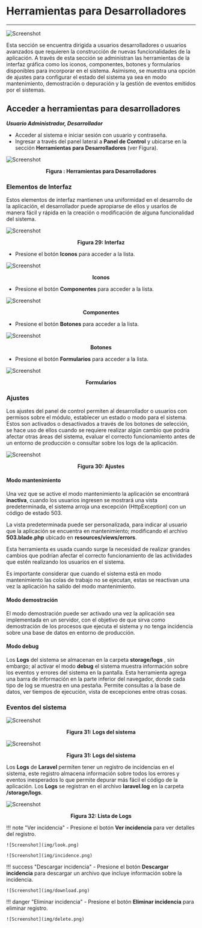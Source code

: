 # Herramientas para Desarrolladores
**********************************

![Screenshot](img/logokavac.png#imagen)

Esta sección se encuentra dirigida a usuarios desarrolladores o usuarios avanzados que requieren la construcción de nuevas funcionalidades de la aplicación. A través de esta sección se administran las herramientas de la interfaz gráfica como los iconos, componentes, botones y formularios disponibles para incorporar en el sistema.  Asimismo, se muestra una opción de ajustes para configurar el estado del sistema ya sea en modo mantenimiento, demostración o depuración y la gestión de eventos emitidos por el sistemas. 

## Acceder a herramientas para desarrolladores 

***Usuario Administrador, Desarrollador***


-   Acceder al sistema e iniciar sesión con usuario y contraseña.
-   Ingresar a través del panel lateral a **Panel de Control** y ubicarse en la sección **Herramientas para Desarrolladores** (ver Figura).

![Screenshot](img/tools.png)<div style="text-align: center;font-weight: bold">Figura : Herramientas para Desarrolladores</div>


### Elementos de Interfaz

Estos elementos de interfaz mantienen una uniformidad en el desarrollo de la aplicación, el desarrollador puede apropiarse de ellos y usarlos de manera fácil y rápida en la creación o modificación de alguna funcionalidad del sistema. 

![Screenshot](img/figure_29.png)<div style="text-align: center;font-weight: bold">Figura 29: Interfaz</div>

-   Presione el botón **Iconos** para acceder a la lista.

![Screenshot](img/figure_29_1.png)<div style="text-align: center;font-weight: bold">Iconos</div>

-   Presione el botón **Componentes** para acceder a la lista. 

![Screenshot](img/figure_29_2.png)<div style="text-align: center;font-weight: bold">Componentes</div>

-   Presione el botón **Botones** para acceder a la lista. 

![Screenshot](img/figure_29_3.png)<div style="text-align: center;font-weight: bold">Botones</div>

-   Presione el botón **Formularios** para acceder a la lista. 

![Screenshot](img/figure_29_4.png)<div style="text-align: center;font-weight: bold">Formularios</div>


### Ajustes

Los ajustes del panel de control permiten al desarrollador o usuarios con permisos sobre el módulo, establecer un estado o modo para el sistema.  Estos son activados o desactivados a través de los botones de selección, se hace uso de ellos cuando se requiere realizar algún cambio que podría afectar otras áreas del sistema, evaluar el correcto funcionamiento antes de un entorno de producción o consultar sobre los logs de la aplicación.         


![Screenshot](img/figure_30.png)<div style="text-align: center;font-weight: bold">Figura 30: Ajustes</div>

#### Modo mantenimiento

Una vez que se active el modo mantenimiento la aplicación se encontrará **inactiva**, cuando los usuarios ingresen se mostrará una vista predeterminada, el sistema arroja una excepción (HttpException) con un código de estado 503.  

La vista predeterminada puede ser personalizada, para indicar al usuario que la aplicación se encuentra en mantenimiento; modificando el archivo **503.blade.php** ubicado en **resources/views/errors**.

Esta herramienta es usada cuando surge la necesidad de realizar grandes cambios que podrían afectar el correcto funcionamiento de las actividades que estén realizando los usuarios en el sistema.  

Es importante considerar que cuando el sistema está en modo mantenimiento las colas de trabajo no se ejecutan, estas se reactivan una vez la aplicación ha salido del modo mantenimiento. 

#### Modo demostración

El modo demostración puede ser activado una vez la aplicación sea implementada en un servidor, con el objetivo de que sirva como demostración de los procesos que ejecuta el sistema y no tenga incidencia sobre una base de datos en entorno de producción. 

#### Modo debug 

Los **Logs** del sistema se almacenan en la carpeta **storage/logs** , sin embargo; al activar el modo **debug** el sistema muestra información sobre los eventos y errores del sistema en la pantalla.  Esta herramienta agrega una barra de información en la parte inferior del navegador, donde cada tipo de log se muestra en una pestaña.
Permite consultas a la base de datos, ver tiempos de ejecución,  vista de excepciones entre otras cosas.

### Eventos del sistema 

![Screenshot](img/figure_31_1.png)<div style="text-align: center;font-weight: bold">Figura 31: Logs del sistema</div>

![Screenshot](img/figure_31.png)<div style="text-align: center;font-weight: bold">Figura 31: Logs del sistema</div>

Los **Logs** de **Laravel** permiten tener un registro de incidencias en el sistema, este registro almacena información sobre todos los errores y eventos inesperados lo que permite depurar más fácil el código de la aplicación.   Los **Logs** se registran en el archivo **laravel.log** en la carpeta **/storage/logs**.

![Screenshot](img/figure_32.png)<div style="text-align: center;font-weight: bold">Figura 32: Lista de Logs</div>

!!! note "Ver incidencia" 
    -   Presione el botón **Ver incidencia** para ver detalles del registro.

    ![Screenshot](img/look.png)

    ![Screenshot](img/incidence.png)

!!! success "Descargar incidencia" 
    -   Presione el botón **Descargar incidencia** para descargar un archivo que incluye información sobre la incidencia.

    ![Screenshot](img/download.png)

!!! danger "Eliminar incidencia" 
    -   Presione el botón **Eliminar incidencia** para eliminar registro.

    ![Screenshot](img/delete.png)